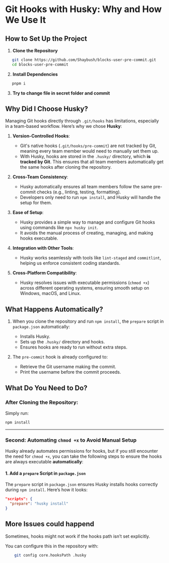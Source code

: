 #

# Git Hooks with Husky: Why and How We Use It

## How to Set Up the Project

1. **Clone the Repository**

```bash
   git clone https://github.com/Shaybush/blocks-user-pre-commit.git
   cd blocks-user-pre-commit
```

2. **Install Dependencies**

```bash
   pnpm i
```

3. **Try to change file in secret folder and commit**

## Why Did I Choose Husky?

Managing Git hooks directly through `.git/hooks` has limitations, especially in a team-based workflow. Here’s why we chose **Husky**:

1. **Version-Controlled Hooks**:

   - Git's native hooks (`.git/hooks/pre-commit`) are not tracked by Git, meaning every team member would need to manually set them up.
   - With Husky, hooks are stored in the `.husky/` directory, which **is tracked by Git**. This ensures that all team members automatically get the same hooks after cloning the repository.

2. **Cross-Team Consistency**:

   - Husky automatically ensures all team members follow the same pre-commit checks (e.g., linting, testing, formatting).
   - Developers only need to run `npm install`, and Husky will handle the setup for them.

3. **Ease of Setup**:

   - Husky provides a simple way to manage and configure Git hooks using commands like `npx husky init`.
   - It avoids the manual process of creating, managing, and making hooks executable.

4. **Integration with Other Tools**:

   - Husky works seamlessly with tools like `lint-staged` and `commitlint`, helping us enforce consistent coding standards.

5. **Cross-Platform Compatibility**:
   - Husky resolves issues with executable permissions (`chmod +x`) across different operating systems, ensuring smooth setup on Windows, macOS, and Linux.

## What Happens Automatically?

1. When you clone the repository and run `npm install`, the `prepare` script in `package.json` automatically:

   - Installs Husky.
   - Sets up the `.husky/` directory and hooks.
   - Ensures hooks are ready to run without extra steps.

2. The `pre-commit` hook is already configured to:
   - Retrieve the Git username making the commit.
   - Print the username before the commit proceeds.

## What Do You Need to Do?

### After Cloning the Repository:

Simply run:

```bash
npm install
```

---

### Second: Automating `chmod +x` to Avoid Manual Setup

Husky already automates permissions for hooks, but if you still encounter the need for `chmod +x`, you can take the following steps to ensure the hooks are always executable **automatically**:

#### 1. **Add a `prepare` Script in `package.json`**

The `prepare` script in `package.json` ensures Husky installs hooks correctly during `npm install`. Here’s how it looks:

```json
"scripts": {
  "prepare": "husky install"
}
```

## More Issues could happend

Sometimes, hooks might not work if the hooks path isn’t set explicitly.

You can configure this in the repository with:

```bash
    git config core.hooksPath .husky
```
